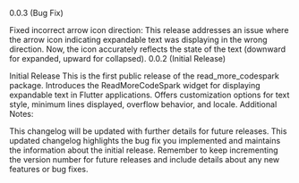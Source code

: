 0.0.3 (Bug Fix)

Fixed incorrect arrow icon direction: This release addresses an issue where the arrow icon indicating expandable text was displaying in the wrong direction. Now, the icon accurately reflects the state of the text (downward for expanded, upward for collapsed).
0.0.2 (Initial Release)

Initial Release
This is the first public release of the read_more_codespark package.
Introduces the ReadMoreCodeSpark widget for displaying expandable text in Flutter applications.
Offers customization options for text style, minimum lines displayed, overflow behavior, and locale.
Additional Notes:

This changelog will be updated with further details for future releases.
This updated changelog highlights the bug fix you implemented and maintains the information about the initial release. Remember to keep incrementing the version number for future releases and include details about any new features or bug fixes.

